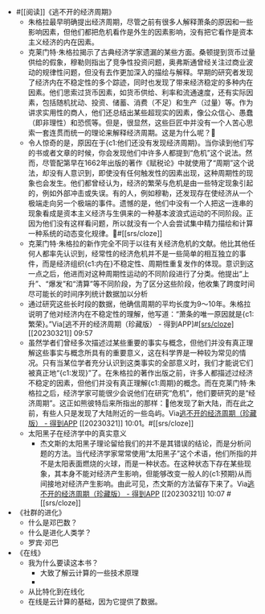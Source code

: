 - #[[阅读]]《逃不开的经济周期》
    - 朱格拉最早明确提出经济周期，尽管之前有很多人解释萧条的原因和一些影响因素，但他们都把危机看作是外生的因素影响，没有把它看作是资本主义经济的内在因素。
    - 克莱门特·朱格拉揭示了古典经济学家遗漏的某些方面。桑顿提到货币过量供给的假象，穆勒则指出了竞争性投资问题，奥弗斯通曾经关注过商业波动的规律性问题，但没有去作更加深入的描绘与解释。早期的研究者发现了经济内在不稳定性的多个踪迹，同时也发现了带来经济稳定的多种内在因素。他们思索过货币因素，如货币供给、利率和流通速度，还有实际因素，包括随机扰动、投资、储蓄、消费（不足）和生产（过量）等。作为讲求实用性的商人，他们还总结出某些超现实的因素，像公众信心、愚蠢（即非理性）和恐慌等。但是，很显然，这些巨匠中并没有一个人苦心思索一套连贯而统一的理论来解释经济周期。这是为什么呢？🌱
    - 令人惊奇的是，原因在于{c1:他们还没有发现经济周期}。当你读到他们写的书或者文章的时候，你会发现他们中许多人都提到“危机”这个说法。然而，尽管配第早在1662年出版的著作《赋税论》中就使用了“周期”这个说法，却没有人意识到，即使没有任何触发性的因素出现，这种周期性的现象也会发生。他们都曾经认为，经济的繁荣与危机是由一些特定现象引起的，例如外部冲击或失误。有的人，例如穆勒，还发现存在使经济从一个极端走向另一个极端的事件。遗憾的是，他们中没有一个人把这一连串的现象看成是资本主义经济与生俱来的一种基本波浪式运动的不同阶段。正因为他们没有这样看问题，所以就没有一个人会尝试集中精力描绘和计算一种系统的动态变化规律。🌱#[[srs/cloze]]
    - 克莱门特·朱格拉的新作完全不同于以往有关经济危机的文献。他比其他任何人都率先认识到，经常性的经济危机并不是一些简单的相互独立的事件，而是经济组织{c1:内在}不稳定性、周期性重复发作的体现。意识到这一点之后，他进而对这种周期性运动的不同阶段进行了分类。他提出“上升”、“爆发”和“清算”等不同阶段，为了区分这些阶段，他收集了跨度时间尽可能长的时间序列统计数据加以分析
    - 通过研究这些长时段的数据，他确信周期的平均长度为9～10年。朱格拉说明了他对经济内在不稳定性的理解，他写道：“萧条的唯一原因就是{c1:繁荣}。”Via[逃不开的经济周期（珍藏版） - 得到APP]#[[srs/cloze]](https://www.dedao.cn/ebook/reader?id=z4R9BQ7pP4ZEaXYkx8KvRdljeyqo608dgN01m2bMAO9NnDL7gBGQr5VzJqrvmEVN) [[20230321]] 09:57
    - 虽然学者们曾经多次描述过某些重要的事实与概念，但他们并没有真正理解这些事实与概念所具有的重要意义，这在科学界是一种较为常见的情况。只有当某位学者充分认识到这类事实的全部意义时，我们才能说它们被真正地“{c1:发现}”了。在朱格拉的著作出版之前，许多人都描述过经济不稳定的因素，但他们并没有真正理解{c1:周期}的概念。而在克莱门特·朱格拉之后，经济学家可能很少会说他们在研究“危机”，他们要研究的是“经济周期”。这正如熊彼特后来所指出的那样：🌱他发现了新大陆，而在此之前，有些人只是发现了大陆附近的一些岛屿。Via[逃不开的经济周期（珍藏版） - 得到APP](https://www.dedao.cn/ebook/reader?id=z4R9BQ7pP4ZEaXYkx8KvRdljeyqo608dgN01m2bMAO9NnDL7gBGQr5VzJqrvmEVN) [[20230321]] 10:01。#[[srs/cloze]]
    - 太阳黑子在经济学中的真实意义
        - 杰文斯的太阳黑子理论留给我们的并不是其错误的结论，而是分析问题的方法。当代经济学家常常使用“太阳黑子”这个术语，他们所指的并不是太阳表面燃烧的火球，而是一种状态。在这种状态下存在某些现象，其本身不能对经济产生影响，但能够改变一般人的{c1:预期}从而间接地对经济产生影响。由此可见，杰文斯的方法留存下来了。Via[逃不开的经济周期（珍藏版） - 得到APP](https://www.dedao.cn/ebook/reader?id=z4R9BQ7pP4ZEaXYkx8KvRdljeyqo608dgN01m2bMAO9NnDL7gBGQr5VzJqrvmEVN) [[20230321]] 10:07 #[[srs/cloze]]
- 《社群的进化》
    - 什么是邓巴数？
    - 什么是进化人类学？
    - 罗宾·邓巴
- 《在线》
    - 我为什么要读这本书？
        - 大致了解云计算的一些技术原理
        - 
    - 从比特化到在线化
    - 在线是云计算的基础，因为它提供了数据。
